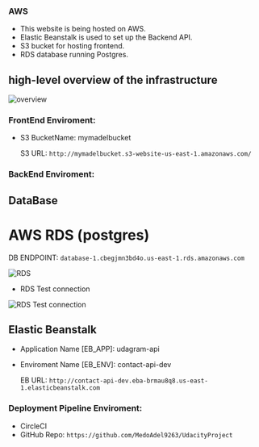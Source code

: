 ### AWS

* This website is being hosted on AWS.
* Elastic Beanstalk is used to set up the Backend API.
* S3 bucket for hosting frontend.
* RDS database running Postgres.

## high-level overview of the infrastructure

![overview](./screenshots/Diagram/structure.png)

### FrontEnd Enviroment: 

* S3 BucketName: mymadelbucket
    
    S3 URL: `http://mymadelbucket.s3-website-us-east-1.amazonaws.com/`

### BackEnd Enviroment: 

## DataBase

# AWS RDS (postgres)

DB ENDPOINT: `database-1.cbegjmn3bd4o.us-east-1.rds.amazonaws.com`

![RDS](./screenshots/RDS/database.png)

* RDS Test connection

![RDS Test connection](./screenshots/RDS/database_connection.png)

## Elastic Beanstalk

* Application Name [EB_APP]: udagram-api
* Enviroment Name [EB_ENV]: contact-api-dev

    EB URL: `http://contact-api-dev.eba-brmau8q8.us-east-1.elasticbeanstalk.com`


### Deployment Pipeline Enviroment:

* CircleCI
* GitHub Repo: `https://github.com/MedoAdel9263/UdacityProject`
